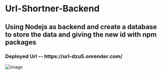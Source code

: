 <h1>Url-Shortner-Backend</h1>

<h2>Using Nodejs as backend and create a database to store the data and giving the new id with npm packages</h2>

<h3>Deployed Url -- https://url-dzu5.onrender.com/</h3>


![image](https://github.com/GowthamaViknesh/Url-Shortner-Backend/assets/133188448/7255f294-dfc1-4401-b6e5-5ae6d7307923)

